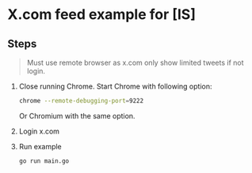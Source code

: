 # X.com feed example for [IS]

## Steps

> Must use remote browser as x.com only show limited tweets if not login.

1. Close running Chrome. Start Chrome with following option:

    ```sh
    chrome --remote-debugging-port=9222
    ```

    Or Chromium with the same option.

2. Login x.com

3. Run example

    ```sh
    go run main.go
    ```
